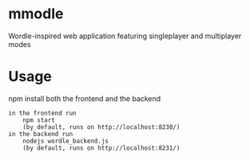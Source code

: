 # mmodle
Wordle-inspired web application featuring singleplayer and multiplayer modes

# Usage

npm install both the frontend and the backend

	in the frontend run
		npm start
        (by default, runs on http://localhost:8230/)
	in the backend run
		nodejs wordle_backend.js
        (by default, runs on http://localhost:8231/)
